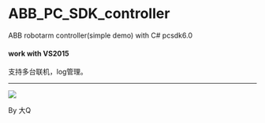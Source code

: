 # ABB_PC_SDK_controller
ABB robotarm controller(simple demo) with C# pcsdk6.0 
#### work with VS2015
支持多台联机，log管理。

---

[![](https://bb-embed.herokuapp.com/embed?v=BV1jK411D7r8)](https://www.bilibili.com/video/BV1jK411D7r8?share_source=copy_web&vd_source=dd62c2ec31e1627fa285052bae810556)

By 大Q
